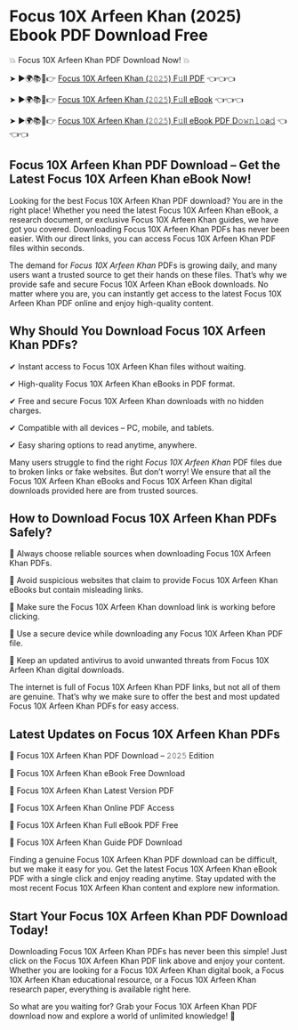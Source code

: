 # Focus 10X Arfeen Khan (2025) Ebook PDF Download Free

💥 Focus 10X Arfeen Khan PDF Download Now! 💥

➤ ►🌍📚📱👉 [Focus 10X Arfeen Khan (𝟸𝟶𝟸𝟻) F𝚞ll PDF](https://getpdf.xyz/focus-10x-arfeen-khan) 👈👈👈


➤ ►🌍📚📱👉 [Focus 10X Arfeen Khan (𝟸𝟶𝟸𝟻) F𝚞ll eBook](https://getpdf.xyz/focus-10x-arfeen-khan) 👈👈👈


➤ ►🌍📚📱👉 [Focus 10X Arfeen Khan (𝟸𝟶𝟸𝟻) F𝚞ll eBook PDF D𝚘𝚠𝚗𝚕𝚘a𝚍](https://getpdf.xyz/focus-10x-arfeen-khan) 👈👈👈


## Focus 10X Arfeen Khan PDF Download – Get the Latest Focus 10X Arfeen Khan eBook Now!

Looking for the best Focus 10X Arfeen Khan PDF download? You are in the right place! Whether you need the latest Focus 10X Arfeen Khan eBook, a research document, or exclusive Focus 10X Arfeen Khan guides, we have got you covered. Downloading Focus 10X Arfeen Khan PDFs has never been easier. With our direct links, you can access Focus 10X Arfeen Khan PDF files within seconds.

The demand for *Focus 10X Arfeen Khan* PDFs is growing daily, and many users want a trusted source to get their hands on these files. That’s why we provide safe and secure Focus 10X Arfeen Khan eBook downloads. No matter where you are, you can instantly get access to the latest Focus 10X Arfeen Khan PDF online and enjoy high-quality content.

## Why Should You Download Focus 10X Arfeen Khan PDFs?

✔ Instant access to Focus 10X Arfeen Khan files without waiting.

✔ High-quality Focus 10X Arfeen Khan eBooks in PDF format.

✔ Free and secure Focus 10X Arfeen Khan downloads with no hidden charges.

✔ Compatible with all devices – PC, mobile, and tablets.

✔ Easy sharing options to read anytime, anywhere.

Many users struggle to find the right *Focus 10X Arfeen Khan* PDF files due to broken links or fake websites. But don’t worry! We ensure that all the Focus 10X Arfeen Khan eBooks and Focus 10X Arfeen Khan digital downloads provided here are from trusted sources.

## How to Download Focus 10X Arfeen Khan PDFs Safely?

📌 Always choose reliable sources when downloading Focus 10X Arfeen Khan PDFs.

📌 Avoid suspicious websites that claim to provide Focus 10X Arfeen Khan eBooks but contain misleading links.

📌 Make sure the Focus 10X Arfeen Khan download link is working before clicking.

📌 Use a secure device while downloading any Focus 10X Arfeen Khan PDF file.

📌 Keep an updated antivirus to avoid unwanted threats from Focus 10X Arfeen Khan digital downloads.

The internet is full of Focus 10X Arfeen Khan PDF links, but not all of them are genuine. That’s why we make sure to offer the best and most updated Focus 10X Arfeen Khan PDFs for easy access.

## Latest Updates on Focus 10X Arfeen Khan PDFs

🔹 Focus 10X Arfeen Khan PDF Download – 𝟸𝟶𝟸𝟻 Edition

🔹 Focus 10X Arfeen Khan eBook Free Download

🔹 Focus 10X Arfeen Khan Latest Version PDF

🔹 Focus 10X Arfeen Khan Online PDF Access

🔹 Focus 10X Arfeen Khan Full eBook PDF Free

🔹 Focus 10X Arfeen Khan Guide PDF Download

Finding a genuine Focus 10X Arfeen Khan PDF download can be difficult, but we make it easy for you. Get the latest Focus 10X Arfeen Khan eBook PDF with a single click and enjoy reading anytime. Stay updated with the most recent Focus 10X Arfeen Khan content and explore new information.

## Start Your Focus 10X Arfeen Khan PDF Download Today!

Downloading Focus 10X Arfeen Khan PDFs has never been this simple! Just click on the Focus 10X Arfeen Khan PDF link above and enjoy your content. Whether you are looking for a Focus 10X Arfeen Khan digital book, a Focus 10X Arfeen Khan educational resource, or a Focus 10X Arfeen Khan research paper, everything is available right here.

So what are you waiting for? Grab your Focus 10X Arfeen Khan PDF download now and explore a world of unlimited knowledge! 🚀